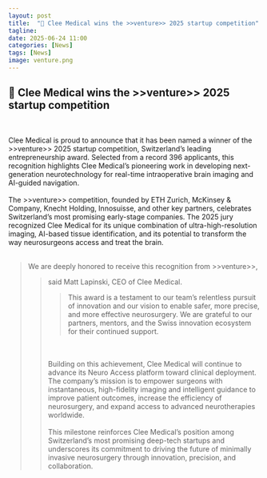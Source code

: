 ```yaml
---
layout: post
title:  "🚀 Clee Medical wins the >>venture>> 2025 startup competition"
tagline: 
date: 2025-06-24 11:00
categories: [News]
tags: [News]
image: venture.png
---
```


## 🚀 Clee Medical wins the >>venture>> 2025 startup competition <br>
<br>

Clee Medical is proud to announce that it has been named a winner of the >>venture>> 2025 startup competition, Switzerland’s leading entrepreneurship award. Selected from a record 396 applicants, this recognition highlights Clee Medical’s pioneering work in developing next-generation neurotechnology for real-time intraoperative brain imaging and AI-guided navigation.<br>
<br>
The >>venture>> competition, founded by ETH Zurich, McKinsey & Company, Knecht Holding, Innosuisse, and other key partners, celebrates Switzerland’s most promising early-stage companies. The 2025 jury recognized Clee Medical for its unique combination of ultra-high-resolution imaging, AI-based tissue identification, and its potential to transform the way neurosurgeons access and treat the brain.<br>
<br>
<blockquote>
We are deeply honored to receive this recognition from >>venture>>,<blockquote> said Matt Lapinski, CEO of Clee Medical. <blockquote>This award is a testament to our team’s relentless pursuit of innovation and our vision to enable safer, more precise, and more effective neurosurgery. We are grateful to our partners, mentors, and the Swiss innovation ecosystem for their continued support.</blockquote><br>
<br>
Building on this achievement, Clee Medical will continue to advance its Neuro Access platform toward clinical deployment. The company’s mission is to empower surgeons with instantaneous, high-fidelity imaging and intelligent guidance to improve patient outcomes, increase the efficiency of neurosurgery, and expand access to advanced neurotherapies worldwide.<br>
<br>
This milestone reinforces Clee Medical’s position among Switzerland’s most promising deep-tech startups and underscores its commitment to driving the future of minimally invasive neurosurgery through innovation, precision, and collaboration.
